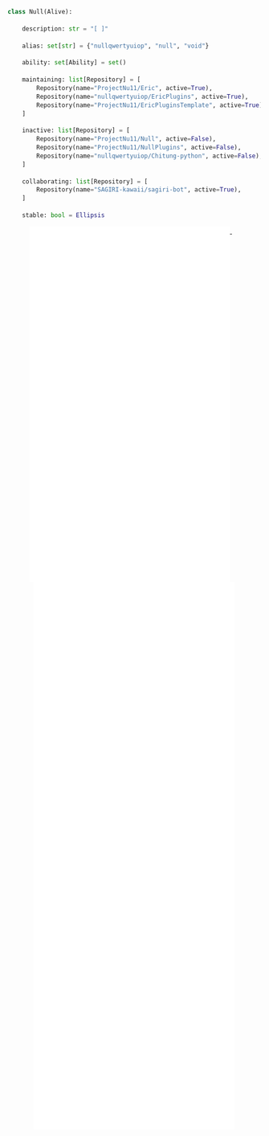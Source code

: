 ```python
class Null(Alive):

    description: str = "[ ]"

    alias: set[str] = {"nullqwertyuiop", "null", "void"}

    ability: set[Ability] = set()

    maintaining: list[Repository] = [
        Repository(name="ProjectNu11/Eric", active=True),
        Repository(name="nullqwertyuiop/EricPlugins", active=True),
        Repository(name="ProjectNu11/EricPluginsTemplate", active=True),
    ]

    inactive: list[Repository] = [
        Repository(name="ProjectNu11/Null", active=False),
        Repository(name="ProjectNu11/NullPlugins", active=False),
        Repository(name="nullqwertyuiop/Chitung-python", active=False),
    ]

    collaborating: list[Repository] = [
        Repository(name="SAGIRI-kawaii/sagiri-bot", active=True),
    ]

    stable: bool = Ellipsis
```

<p align="center">
  <a href="https://github.com/nullqwertyuiop">
    <img width="400" align="top" src="https://github.com/nullqwertyuiop/nullqwertyuiop/blob/main/metrics.left.svg" />
  </a>
  &emsp;
  <a href="https://github.com/nullqwertyuiop">
    <img width="400" align="top" src="https://github.com/nullqwertyuiop/nullqwertyuiop/blob/main/metrics.right.svg" />
  </a>
</p>
